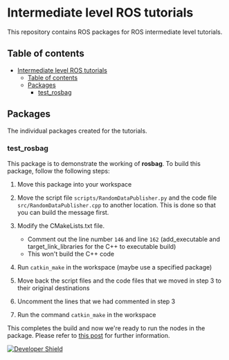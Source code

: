 # Intermediate level ROS tutorials

This repository contains ROS packages for ROS intermediate level tutorials.

## Table of contents

- [Intermediate level ROS tutorials](#intermediate-level-ros-tutorials)
  - [Table of contents](#table-of-contents)
  - [Packages](#packages)
    - [test_rosbag](#testrosbag)

## Packages

The individual packages created for the tutorials.

### test_rosbag

This package is to demonstrate the working of **rosbag**. To build this package, follow the following steps:

1. Move this package into your workspace
2. Move the script file `scripts/RandomDataPublisher.py` and the code file `src/RandomDataPublisher.cpp` to another location. This is done so that you can build the message first.
3. Modify the CMakeLists.txt file.
   - Comment out the line number `146` and line `162` (add_executable and target_link_libraries for the C++ to executable build)
   - This won't build the C++ code

4. Run `catkin_make` in the workspace (maybe use a specified package)
5. Move back the script files and the code files that we moved in step 3 to their original destinations
6. Uncomment the lines that we had commented in step 3
7. Run the command `catkin_make` in the workspace

This completes the build and now we're ready to run the nodes in the package. Please refer to [this post][blog-post-test-rosbag] for further information.

[![Developer Shield](https://img.shields.io/badge/Developer-TheProjectsGuy-blue)][dev-link]

[dev-link]: https://github.com/TheProjectsGuy
[blog-post-test-rosbag]: https://sites.google.com/view/no-boredom/home/learning/ros/ros-intermediate/ros-rosbag
